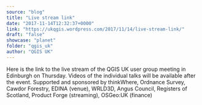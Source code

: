 ```yaml
---
source: "blog"
title: "Live stream link"
date: "2017-11-14T12:32:37+0000"
link: "https://ukqgis.wordpress.com/2017/11/14/live-stream-link/"
draft: "false"
showcase: "planet"
folder: "qgis_uk"
author: "QGIS UK"
---
```


Here is the link to the live stream of the QGIS UK user group meeting in Edinburgh on Thursday. Videos of the individual talks will be available after the event. Supported and sponsored by thinkWhere, Ordnance Survey, Cawdor Forestry, EDINA (venue), WRLD3D, Angus Council, Registers of Scotland, Product Forge (streaming), OSGeo:UK (finance)
